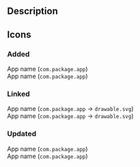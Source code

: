 <!-- Title example: "+1 icon, +2 links, 3 icons updated"
     Don't use "+ 1 icon" because the "+ " will be parsed as an indent. -->

## Description
<!-- Please provide a short summary of your pull request. -->

## Icons
<!-- Please specify in the sections below which apps and packages you have worked on.
     Unnecessary sections can be deleted. -->

### Added
<!--  Apps for which you add icons. -->
App name (`com.package.app`)  
App name (`com.package.app`)  

### Linked
<!--  New app components for existing icons. -->
App name (`com.package.app` → `drawable.svg`)  
App name (`com.package.app` → `drawable.svg`)  

### Updated
<!--  Outdated icons that you've updated. -->
App name (`com.package.app`)  
App name (`com.package.app`)  
